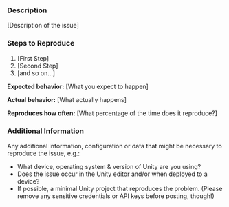<!-- Prerequisites

Before filling out the issue details, please check a few things (as your question/issue may already be covered):

* Check the existing issue list to see if the issue has already reported: https://github.com/wrld3d/unity-api/issues
* Check the README.md in root of this repository, as it may answer your question: https://github.com/wrld3d/unity-api
* Similarly, check the API docs & examples: https://wrld3d.com/unity/latest/docs/api/

-->

### Description

[Description of the issue]

### Steps to Reproduce

1. [First Step]
2. [Second Step]
3. [and so on...]

**Expected behavior:** [What you expect to happen]

**Actual behavior:** [What actually happens]

**Reproduces how often:** [What percentage of the time does it reproduce?]

### Additional Information

Any additional information, configuration or data that might be necessary to reproduce the issue, e.g.:
* What device, operating system & version of Unity are you using?
* Does the issue occur in the Unity editor and/or when deployed to a device?
* If possible, a minimal Unity project that reproduces the problem. (Please remove any sensitive credentials or API keys before posting, though!)
